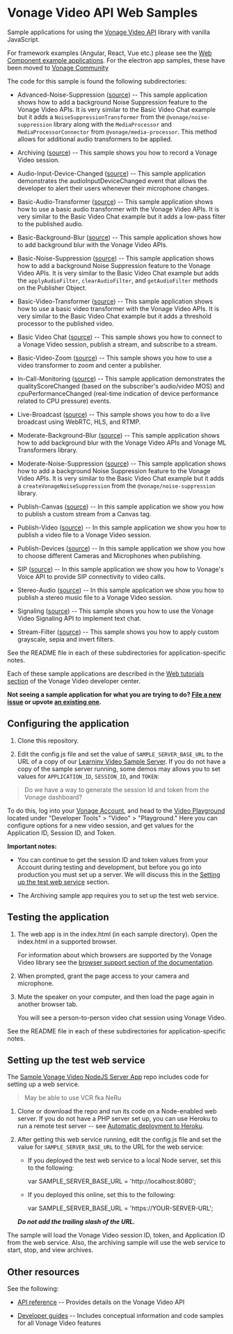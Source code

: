 # Vonage Video API Web Samples

Sample applications for using the [Vonage Video API](https://developer.vonage.com/en/video/client-sdks/web) library with vanilla JavaScript.

For framework examples (Angular, React, Vue etc.) please see the [Web Component example applications](https://github.com/Vonage-Community/web_components-video_api-javascript/tree/main/examples).
For the electron app samples, these have been moved to [Vonage Community](https://github.com/Vonage-Community/sample-video-electron-app)

The code for this sample is found the following subdirectories:

* Advanced-Noise-Suppression ([source](https://github.com/vonage-community/video-api-web-samples/tree/main/Advanced-Noise-Suppression)) -- This sample application shows how to add a background Noise Suppression feature to the Vonage Video APIs. It is very similar to the Basic Video Chat example but it adds a `NoiseSuppressionTransformer` from the `@vonage/noise-suppression` library along with the `MediaProcessor` and `MediaProcessorConnector` from `@vonage/media-processor`. This method allows for additional audio transformers to be applied.

* Archiving ([source](https://github.com/vonage-community/video-api-web-samples/tree/main/Archiving)) -- This sample shows you how to record a Vonage Video session.

* Audio-Input-Device-Changed ([source](https://github.com/vonage-community/video-api-web-samples/tree/main/Audio-Input-Device-Changed)) -- This sample application demonstrates the audioInputDeviceChanged event that allows the developer to alert their users whenever their microphone changes.

* Basic-Audio-Transformer ([source](https://github.com/vonage-community/video-api-web-samples/tree/main/Basic-Audio-Transformer)) -- This sample application shows how to use a basic audio transformer with the Vonage Video APIs. It is very similar to the Basic Video Chat example but it adds a low-pass filter to the published audio.

* Basic-Background-Blur ([source](https://github.com/vonage-community/video-api-web-samples/tree/main/Basic-Background-Blur)) -- This sample application shows how to add background blur with the Vonage Video APIs.

* Basic-Noise-Suppression ([source](https://github.com/vonage-community/video-api-web-samples/tree/main/Basic-Noise-Suppression)) -- This sample application shows how to add a background Noise Suppression feature to the Vonage Video APIs. It is very similar to the Basic Video Chat example but adds the `applyAudioFilter`, `clearAudioFilter`, and `getAudioFilter` methods on the Publisher Object.

* Basic-Video-Transformer ([source](https://github.com/vonage-community/video-api-web-samples/tree/main/Basic-Video-Transformer)) -- This sample application shows how to use a basic video transformer with the Vonage Video APIs. It is very similar to the Basic Video Chat example but it adds a threshold processor to the published video.

* Basic Video Chat ([source](https://github.com/vonage-community/video-api-web-samples/tree/main/Basic%20Video%20Chat)) -- This sample shows you how to connect to a Vonage Video session, publish a stream, and
  subscribe to a stream.

* Basic-Video-Zoom ([source](https://github.com/vonage-community/video-api-web-samples/tree/main/Basic-Video-Zoom)) -- This sample shows you how to use a video transformer to zoom and center a publisher.

* In-Call-Monitoring ([source](https://github.com/vonage-community/video-api-web-samples/tree/main/In-Call-Monitoring)) -- This sample application demonstrates the qualityScoreChanged (based on the subscriber's audio/video MOS) and cpuPerformanceChanged (real-time indication of device performance related to CPU pressure) events.

* Live-Broadcast ([source](https://github.com/Vonage-Community/video-api-web-samples/tree/main/Live-Broadcast)) -- This sample shows you how to do a live broadcast using WebRTC, HLS, and RTMP.

* Moderate-Background-Blur ([source](https://github.com/vonage-community/video-api-web-samples/tree/main/Moderate-Background-Blur)) -- This sample application shows how to add background blur with the Vonage Video APIs and Vonage ML Transformers library.

* Moderate-Noise-Suppression ([source](https://github.com/vonage-community/video-api-web-samples/tree/main/Moderate-Noise-Suppression)) -- This sample application shows how to add a background Noise Suppression feature to the Vonage Video APIs. It is very similar to the Basic Video Chat example but it adds a `createVonageNoiseSuppression` from the `@vonage/noise-suppression` library.

* Publish-Canvas ([source](https://github.com/vonage-community/video-api-web-samples/tree/main/Publish-Canvas)) -- In this sample application we show you how to publish a custom stream from a Canvas tag.

* Publish-Video ([source](https://github.com/vonage-community/video-api-web-samples/tree/main/Publish-Video)) -- In this sample application we show you how to publish a video file to a Vonage Video session.

* Publish-Devices ([source](https://github.com/vonage-community/video-api-web-samples/tree/main/Publish-Devices)) -- In this sample application we show you how to choose different Cameras and Microphones when publishing.

* SIP ([source](https://github.com/vonage-community/video-api-web-samples/tree/main/SIP)) -- In this sample application we show you how to Vonage's Voice API to provide SIP connectivity to video calls.

* Stereo-Audio ([source](https://github.com/vonage-community/video-api-web-samples/tree/main/Stereo-Audio)) -- In this sample application we show you how to publish a stereo music file to a Vonage Video session.

* Signaling ([source](https://github.com/vonage-community/video-api-web-samples/tree/main/Signaling)) -- This sample shows you how to use the Vonage Video Signaling API to implement text chat.

* Stream-Filter ([source](https://github.com/vonage-community/video-api-web-samples/tree/main/Stream-Filter)) -- This sample shows you how to apply custom grayscale, sepia and invert filters.

See the README file in each of these subdirectories for application-specific notes.

Each of these sample applications are described in the [Web tutorials
section](https://developer.vonage.com/en/video/overview) of the Vonage Video developer center.

**Not seeing a sample application for what you are trying to do? [File a new issue](https://github.com/vonage-community/video-api-web-samples/issues/new?labels=new%20sample%20request) or upvote [an existing one](https://github.com/vonage-community/video-api-web-samples/labels/new%20sample%20request).**

## Configuring the application

1. Clone this repository.

2. Edit the config.js file and set the value of `SAMPLE_SERVER_BASE_URL` to the URL of a copy of our [Learninv Video Sample Server](https://github.com/Vonage-Community/sample-video-node-learning_server/). If you do not have a copy of the sample server running, some demos may allows you to set values for `APPLICATION_ID`, `SESSION_ID`, and `TOKEN`:

> Do we have a way to generate the session Id and token from the Vonage dashboard?

   To do this, log into your [Vonage Account](https://dashboard.nexmo.com), and head to the [Video Playground](https://tools.vonage.com/video/playground/) located under "Developer Tools" > "Video" > "Playground." Here you can configure options for a new video session, and get values for the Application ID, Session ID, and Token.

**Important notes:**

* You can continue to get the session ID and token values from your Account during testing and
  development, but before you go into production you must set up a server. We will discuss this
  in the [Setting up the test web service](#setting-up-the-test-web-service) section.

* The Archiving sample app requires you to set up the test web service.

## Testing the application

1. The web app is in the index.html (in each sample directory). Open the index.html in a supported browser.

   For information about which browsers are supported by the Vonage Video library see the [browser support section of the documentation](https://developer.vonage.com/en/video/client-sdks/web).

2. When prompted, grant the page access to your camera and microphone.

3. Mute the speaker on your computer, and then load the page again in another browser tab.

   You will see a person-to-person video chat session using Vonage Video.

See the README file in each of these subdirectories for application-specific notes.


## Setting up the test web service

The [Sample Vonage Video NodeJS Server App](https://github.com/Vonage-Community/sample-video-node-learning_server/) repo includes code for
setting up a web service.

> May be able to use VCR fka NeRu

1. Clone or download the repo and run its code on a Node-enabled web server. If you do not have a
   PHP server set up, you can use Heroku to run a remote test server -- see [Automatic deployment
   to Heroku](https://github.com/Vonage-Community/sample-video-node-learning_server#automatic-deployment-to-heroku).

2. After getting this web service running, edit the config.js file and set the value for
   `SAMPLE_SERVER_BASE_URL` to the URL for the web service:

    * If you deployed the test web service to a local Node server, set this to the following:

      var SAMPLE_SERVER_BASE_URL = 'http://localhost:8080';

    * If you deployed this online, set this to the following:

      var SAMPLE_SERVER_BASE_URL = 'https://YOUR-SERVER-URL';

   ***Do not add the trailing slash of the URL.***

The sample will load the Vonage Video session ID, token, and Application ID from the web service. Also,
the archiving sample will use the web service to start, stop, and view archives.

## Other resources

See the following:

* [API reference](https://developer.vonage.com/en/video/client-sdks/web) -- Provides details on
  the Vonage Video API

* [Developer guides](https://developer.vonage.com/en/video/overview/) -- Includes conceptual information and
  code samples for all Vonage Video features

